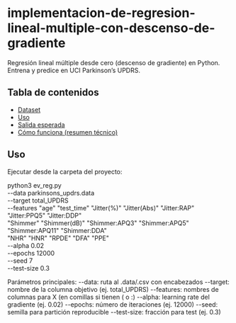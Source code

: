 # implementacion-de-regresion-lineal-multiple-con-descenso-de-gradiente
Regresión lineal múltiple desde cero (descenso de gradiente) en Python. Entrena y predice en UCI Parkinson’s UPDRS.
## Tabla de contenidos
- [Dataset](#dataset)
- [Uso](#uso)
- [Salida esperada](#salida-esperada)
- [Cómo funciona (resumen técnico)](#como-funciona-resumen-tecnico)

## Uso
Ejecutar desde la carpeta del proyecto:

python3 ev_reg.py \
  --data parkinsons_updrs.data \
  --target total_UPDRS \
  --features "age" "test_time" "Jitter(%)" "Jitter(Abs)" "Jitter:RAP" "Jitter:PPQ5" "Jitter:DDP" \
             "Shimmer" "Shimmer(dB)" "Shimmer:APQ3" "Shimmer:APQ5" "Shimmer:APQ11" "Shimmer:DDA" \
             "NHR" "HNR" "RPDE" "DFA" "PPE" \
  --alpha 0.02 \
  --epochs 12000 \
  --seed 7 \
  --test-size 0.3

Parámetros principales:
--data: ruta al .data/.csv con encabezados
--target: nombre de la columna objetivo (ej. total_UPDRS)
--features: nombres de columnas para X (en comillas si tienen ( o :)
--alpha: learning rate del gradiente (ej. 0.02)
--epochs: número de iteraciones (ej. 12000)
--seed: semilla para partición reproducible
--test-size: fracción para test (ej. 0.3)
